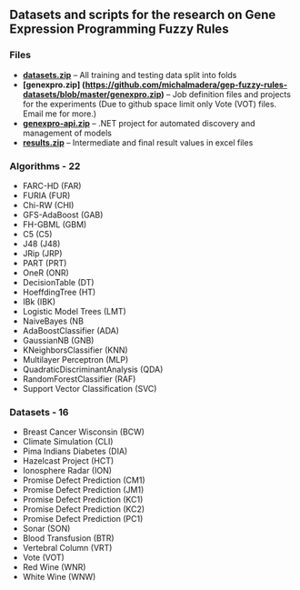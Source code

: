 ## Datasets and scripts for the research on Gene Expression Programming Fuzzy Rules

### Files
* **[datasets.zip](https://github.com/michalmadera/gep-fuzzy-rules-datasets/blob/master/datasets.zip)** – All training and testing data split into folds
* **[genexpro.zip] (https://github.com/michalmadera/gep-fuzzy-rules-datasets/blob/master/genexpro.zip)** – Job definition files and projects for the experiments (Due to github space limit only Vote (VOT) files. Email me for more.)
* **[genexpro-api.zip](https://github.com/michalmadera/gep-fuzzy-rules-datasets/blob/master/genexpro-api.zip)** – .NET project for automated discovery and management of models
* **[results.zip](https://github.com/michalmadera/gep-fuzzy-rules-datasets/blob/master/results.zip)** – Intermediate and final result values in excel files

### Algorithms - 22
* FARC-HD (FAR) 
* FURIA (FUR)
* Chi-RW (CHI)
* GFS-AdaBoost (GAB)
* FH-GBML (GBM)
* C5 (C5)
* J48 (J48) 
* JRip (JRP) 
* PART (PRT) 
* OneR (ONR)
* DecisionTable (DT)
* HoeffdingTree (HT)
* IBk (IBK)
* Logistic Model Trees (LMT) 
* NaiveBayes (NB
* AdaBoostClassifier (ADA)
* GaussianNB (GNB)
* KNeighborsClassifier (KNN)
* Multilayer Perceptron (MLP)
* QuadraticDiscriminantAnalysis (QDA)
* RandomForestClassifier (RAF)
* Support Vector Classification (SVC)

### Datasets - 16

* Breast Cancer Wisconsin (BCW)
*	Climate Simulation (CLI)
*	Pima Indians Diabetes (DIA)
*	Hazelcast Project (HCT)
*	Ionosphere Radar (ION)
*	Promise Defect Prediction (CM1)
*	Promise Defect Prediction (JM1)
*	Promise Defect Prediction (KC1)
*	Promise Defect Prediction (KC2)
*	Promise Defect Prediction (PC1) 
*	Sonar (SON)
*	Blood Transfusion (BTR)
*	Vertebral Column (VRT)
*	Vote (VOT)
*	Red Wine (WNR)
*	White Wine (WNW)
